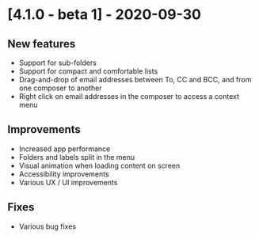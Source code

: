 # [4.1.0 - beta 1] - 2020-09-30
## New features
- Support for sub-folders
- Support for compact and comfortable lists
- Drag-and-drop of email addresses between To, CC and BCC, and from one composer to another
- Right click on email addresses in the composer to access a context menu

## Improvements
- Increased app performance
- Folders and labels split in the menu
- Visual animation when loading content on screen
- Accessibility improvements
- Various UX / UI improvements

## Fixes
- Various bug fixes
